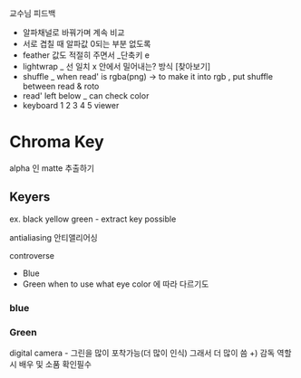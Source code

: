 교수님 피드백
- 알파채널로 바꿔가며 계속 비교
- 서로 겹칠 때 알파값 0되는 부분 없도록
- feather 값도 적절히 주면서 _단축키 e
- lightwrap _ 선 일치 x 안에서 밀어내는? 방식 [찾아보기]
- shuffle _ when read' is rgba(png) -> to make it into rgb , put shuffle between read & roto
- read' left below _ can check color  
- keyboard 1 2 3 4 5  viewer

# Chroma Key

alpha 인 matte 추출하기

## Keyers
ex. black yellow green - extract key possible

antialiasing 안티앨리어싱

controverse 
- Blue
- Green
when to use what
eye color 에 따라 다르기도
### blue
### Green
digital camera - 그린을 많이 포착가능(더 많이 인식)
그래서 더 많이 씀
+) 감독 역할 시 배우 및 소품 확인필수 

